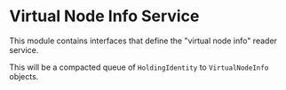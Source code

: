 # Virtual Node Info Service

This module contains interfaces that define the "virtual node info" reader service.

This will be a compacted queue of `HoldingIdentity` to `VirtualNodeInfo` objects.
